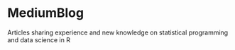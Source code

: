 # MediumBlog
Articles sharing experience and new knowledge on statistical programming and data science in R
